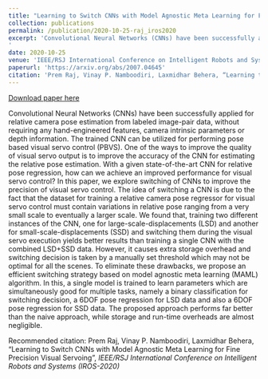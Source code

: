 ```yaml
---
title: "Learning to Switch CNNs with Model Agnostic Meta Learning for Fine Precision Visual Servoing"
collection: publications
permalink: /publication/2020-10-25-raj_iros2020
excerpt: 'Convolutional Neural Networks (CNNs) have been successfully applied for relative camera pose estimation from labeled image-pair data, without requiring any hand-engineered features, camera intrinsic parameters or depth information. The trained CNN can be utilized for performing pose based visual servo control (PBVS). One of the ways to improve the quality of visual servo output is to improve the accuracy of the CNN for estimating the relative pose estimation. With a given state-of-the-art CNN for relative pose regression, how can we achieve an improved performance for visual servo control? In this paper, we explore switching of CNNs to improve the precision of visual servo control. The idea of switching a CNN is due to the fact that the dataset for training a relative camera pose regressor for visual servo control must contain variations in relative pose ranging from a very small scale to eventually a larger scale. We found that, training two different instances of the CNN, one for large-scale-displacements (LSD) and another for small-scale-displacements (SSD) and switching them during the visual servo execution yields better results than training a single CNN with the combined LSD+SSD data. However, it causes extra storage overhead and switching decision is taken by a manually set threshold which may not be optimal for all the scenes. To eliminate these drawbacks, we propose an efficient switching strategy based on model agnostic meta learning (MAML) algorithm. In this, a single model is trained to learn parameters which are simultaneously good for multiple tasks, namely a binary classification for switching decision, a 6DOF pose regression for LSD data and also a 6DOF pose regression for SSD data. The proposed approach performs far better than the naive approach, while storage and run-time overheads are almost negligible. 
'
date: 2020-10-25
venue: 'IEEE/RSJ International Conference on Intelligent Robots and Systems (IROS-2020)'
paperurl: 'https://arxiv.org/abs/2007.04645'
citation: 'Prem Raj, Vinay P. Namboodiri, Laxmidhar Behera, “Learning to Switch CNNs with Model Agnostic Meta Learning for Fine Precision Visual Servoing”, <i>IEEE/RSJ International Conference on Intelligent Robots and Systems (IROS-2020)</i>'
---
```


<a href='https://arxiv.org/abs/2007.04645'>Download paper here</a>

Convolutional Neural Networks (CNNs) have been successfully applied for relative camera pose estimation from labeled image-pair data, without requiring any hand-engineered features, camera intrinsic parameters or depth information. The trained CNN can be utilized for performing pose based visual servo control (PBVS). One of the ways to improve the quality of visual servo output is to improve the accuracy of the CNN for estimating the relative pose estimation. With a given state-of-the-art CNN for relative pose regression, how can we achieve an improved performance for visual servo control? In this paper, we explore switching of CNNs to improve the precision of visual servo control. The idea of switching a CNN is due to the fact that the dataset for training a relative camera pose regressor for visual servo control must contain variations in relative pose ranging from a very small scale to eventually a larger scale. We found that, training two different instances of the CNN, one for large-scale-displacements (LSD) and another for small-scale-displacements (SSD) and switching them during the visual servo execution yields better results than training a single CNN with the combined LSD+SSD data. However, it causes extra storage overhead and switching decision is taken by a manually set threshold which may not be optimal for all the scenes. To eliminate these drawbacks, we propose an efficient switching strategy based on model agnostic meta learning (MAML) algorithm. In this, a single model is trained to learn parameters which are simultaneously good for multiple tasks, namely a binary classification for switching decision, a 6DOF pose regression for LSD data and also a 6DOF pose regression for SSD data. The proposed approach performs far better than the naive approach, while storage and run-time overheads are almost negligible. 


Recommended citation: Prem Raj, Vinay P. Namboodiri, Laxmidhar Behera, “Learning to Switch CNNs with Model Agnostic Meta Learning for Fine Precision Visual Servoing”, <i>IEEE/RSJ International Conference on Intelligent Robots and Systems (IROS-2020)</i>